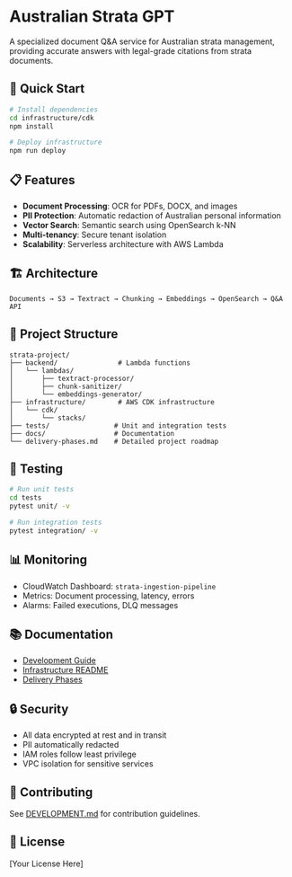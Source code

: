 # Australian Strata GPT

A specialized document Q&A service for Australian strata management, providing accurate answers with legal-grade citations from strata documents.

## 🚀 Quick Start

```bash
# Install dependencies
cd infrastructure/cdk
npm install

# Deploy infrastructure
npm run deploy
```

## 📋 Features

- **Document Processing**: OCR for PDFs, DOCX, and images
- **PII Protection**: Automatic redaction of Australian personal information
- **Vector Search**: Semantic search using OpenSearch k-NN
- **Multi-tenancy**: Secure tenant isolation
- **Scalability**: Serverless architecture with AWS Lambda

## 🏗️ Architecture

```
Documents → S3 → Textract → Chunking → Embeddings → OpenSearch → Q&A API
```

## 📁 Project Structure

```
strata-project/
├── backend/               # Lambda functions
│   └── lambdas/
│       ├── textract-processor/
│       ├── chunk-sanitizer/
│       └── embeddings-generator/
├── infrastructure/        # AWS CDK infrastructure
│   └── cdk/
│       └── stacks/
├── tests/                # Unit and integration tests
├── docs/                 # Documentation
└── delivery-phases.md    # Detailed project roadmap
```

## 🧪 Testing

```bash
# Run unit tests
cd tests
pytest unit/ -v

# Run integration tests
pytest integration/ -v
```

## 📊 Monitoring

- CloudWatch Dashboard: `strata-ingestion-pipeline`
- Metrics: Document processing, latency, errors
- Alarms: Failed executions, DLQ messages

## 📚 Documentation

- [Development Guide](docs/DEVELOPMENT.md)
- [Infrastructure README](infrastructure/README.md)
- [Delivery Phases](delivery-phases.md)

## 🔒 Security

- All data encrypted at rest and in transit
- PII automatically redacted
- IAM roles follow least privilege
- VPC isolation for sensitive services

## 🤝 Contributing

See [DEVELOPMENT.md](docs/DEVELOPMENT.md) for contribution guidelines.

## 📄 License

[Your License Here]